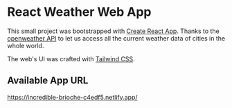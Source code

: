 # React Weather Web App

This small project was bootstrapped with [Create React App](https://github.com/facebook/create-react-app). Thanks to the [openweather API](https://openweathermap.org/api) to let us access all the current weather data of cities in the whole world. 

The web's UI was crafted with [Tailwind CSS](https://tailwindcss.com/).  

## Available App URL
https://incredible-brioche-c4edf5.netlify.app/ 

